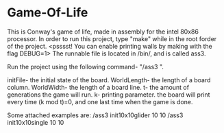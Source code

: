 Game-Of-Life
============
This is Conway's game of life, made in assembly for the intel 80x86 processor.
In order to run this project, type "make" while in the root forder of the project.
<psssst! You can enable printing walls by making with the flag DEBUG=1>
The runnable file is located in /bin/, and is called ass3.

Run the project using the following command- "/ass3 <initFile> <WorldLength> <WorldWidth> <t> <k>".

initFile- the initial state of the board.
WorldLength- the length of a board column.
WorldWidth- the length of a board line.
t- the amount of generations the game will run.
k- printing parameter. the board will print every time (k mod t)=0, and one last time when the game is done.

Some attached examples are:
/ass3 init10x10glider 10 10 <t> <k>
/ass3 init10x10single 10 10 <t> <k>